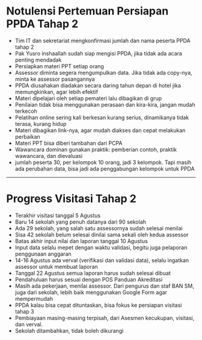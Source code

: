 # Notulensi Pertemuan Persiapan PPDA Tahap 2

- Tim IT dan sekretariat mengkonfirmasi jumlah dan nama peserta PPDA tahap 2
- Pak Yusro inshaallah sudah siap mengisi PPDA, jika tidak ada acara penting mendadak 
- Persiapkan materi PPT setiap orang 
- Assessor diminta segera mengumpulkan data. Jika tidak ada copy-nya, minta ke assessor pasangannya
- PPDA diusahakan diadakan secara daring tahun depan di hotel jika memungkinkan, agar lebih efektif
- Materi dipelajari oleh setiap pemateri lalu dibagikan di grup
- Penilaian tidak bisa menggunakan perasaan dan kira-kira, jangan mudah terkecoh
- Pelatihan online sering kali berkesan kurang serius, dinamikanya tidak terasa, kurang hidup
- Materi dibagikan link-nya, agar mudah diakses dan cepat melakukan perbaikan
- Materi PPT bisa diberi tambahan dari PCPA
- Wawancara dominan gunakan praktik: pemberian contoh, praktik wawancara, dan dievaluasi
- jumlah peserta 30, per kelompok 10 orang, jadi 3 kelompok. Tapi masih ada perubahan data, bisa jadi ada penggabungan kelompok untuk PPDA
---
# Progress Visitasi Tahap 2
- Terakhir visitasi tanggal 5 Agustus
- Baru 14 sekolah yang penuh datanya dari 90 sekolah
- Ada 29 sekolah, yang salah satu assessornya sudah selesai menilai
- Sisa 42 sekolah belum selesai dinilai sama sekali oleh kedua assessor
- Batas akhir input nilai dan laporan tanggal 10 Agustus
- Input data selalu mepet dengan waktu validasi, begitu juga pelaporan penggunaan anggaran
- 14-16 Agustus ada verval (verifikasi dan validasi data), selalu ingatkan assessor untuk membuat laporan
- Tanggal 22 Agustus semua laporan harus sudah selesai dibuat
- Pendahuluan harus sesuai dengan POS Panduan Akreditasi
- Masih ada pekerjaan, menilai assessor. Dari pengurus dan staf BAN SM, juga dari sekolah, lebih baik menggunakan Google Form agar mempermudah 
- PPDA kalau bisa cepat dituntaskan, bisa fokus ke persiapan visitasi tahap 3
-  Pembiayaan masing-masing terpisah, dari Asesmen kecukupan, visitasi, dan verval.
- Sekolah ditambahkan, tidak boleh dikurangi